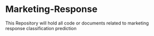 # Marketing-Response
This Repository will hold all code or documents related to marketing response classification prediction
